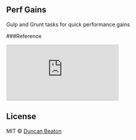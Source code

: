 ## Perf Gains

Gulp and Grunt tasks for quick performance gains

###Reference

![Yeoman Performance Optmization](http://yeoman.io/blog/performance-optimization.html)

## License

MIT © [Duncan Beaton](http://dunckr.com)
